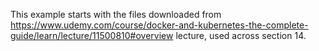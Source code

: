 This example starts with the files downloaded from https://www.udemy.com/course/docker-and-kubernetes-the-complete-guide/learn/lecture/11500810#overview
lecture, used across section 14.